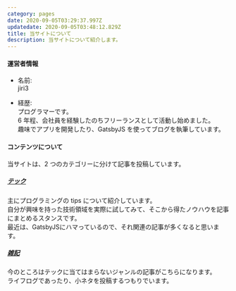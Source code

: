 ```yaml
---
category: pages
date: 2020-09-05T03:29:37.997Z
updatedate: 2020-09-05T03:48:12.829Z
title: 当サイトについて
description: 当サイトについて紹介します。
---
```

#### 運営者情報

- 名前:  
  jiri3

- 経歴:  
  プログラマーです。  
  6 年程、会社員を経験したのちフリーランスとして活動し始めました。  
  趣味でアプリを開発したり、GatsbyJS を使ってブログを執筆しています。

#### コンテンツについて

当サイトは、2 つのカテゴリーに分けて記事を投稿しています。

##### [テック](/tech)

主にプログラミングの tips について紹介しています。  
自分が興味を持った技術領域を実際に試してみて、そこから得たノウハウを記事にまとめるスタンスです。  
最近は、GatsbyJSにハマっているので、それ関連の記事が多くなると思います。

##### [雑記](/random_note)

今のところはテックに当てはまらないジャンルの記事がこちらになります。  
ライフログであったり、小ネタを投稿するつもりでいます。
